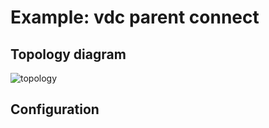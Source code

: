 # Example: vdc parent connect

## **Topology diagram**

![topology](/img/conn-vdc02.tst.png)

## **Configuration**
